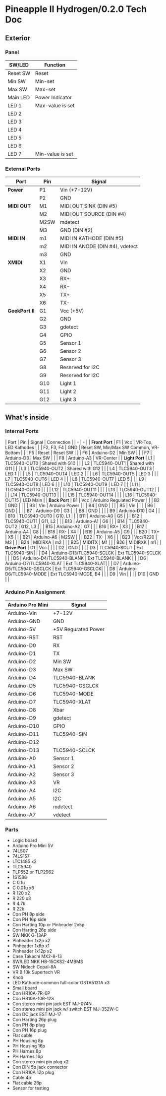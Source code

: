 # Pineapple II Hydrogen/0.2.0 Tech Doc

## Exterior

### Panel

| SW/LED | Function |
| - | - |
| Reset SW | Reset |
| Min SW | Min-set |
| Max SW | Max-set |
| Main LED | Power Indicator |
| LED 1 | Max-value is set |
| LED 2 | |
| LED 3 | |
| LED 4 | |
| LED 5 | |
| LED 6 | |
| LED 7 | Min-value is set |


### External Ports

| Port | Pin | Signal |
| - | - | - |
| **Power** | P1 | Vin (+7-12V) |
| | P2 | GND |
| **MIDI OUT** | M1 | MIDI OUT SINK (DIN #5)|
| | M2 | MIDI OUT SOURCE (DIN #4) |
| | M2SW | mdetect |
| | M3 | GND (DIN #2)|
| **MIDI IN** | m1 | MIDI IN KATHODE (DIN #5) |
| | m2 | MIDI IN ANODE (DIN #4), vdetect |
| | m3 | GND |
| **XMIDI** | X1 | Vin |
| | X2 | GND |
| | X3 | RX+ |
| | X4 | RX- |
| | X5 | TX+ |
| | X6 | TX- |
| **GeekPort II** | G1 | Vcc (+5V) |
| | G2 | GND |
| | G3 | gdetect |
| | G4 | GPIO |
| | G5 | Sensor 1 |
| | G6 | Sensor 2 |
| | G7 | Sensor 3 |
| | G8 | Reserved for I2C |
| | G9 | Reserved for I2C |
| | G10 | Light 1 |
| | G11 | Light 2 |
| | G12 | Light 3 |

## What's inside

### Internal Ports

| Port | Pin | Signal | Connection |
| - | - |
| **Front Port** | F1 | Vcc | VR-Top, LED Kathodes |
| | F2, F3, F4 | GND | Reset SW, Min/Max SW Common, VR-Bottom |
| | F5 | Reset | Reset SW |
| | F6 | Arduino-D2 | Min SW |
| | F7 | Arduino-D3 | Max SW |
| | F8 | Arduino-A3 | VR-Center |
| **Light Port** | L1 | TLC5940-OUT0 | Shared with G10 |
| | L2 | TLC5940-OUT1 | Shared with G11 |
| | L3 | TLC5940-OUT2 | Shared with G12 |
| | L4 | TLC5940-OUT3 | LED 1 |
| | L5 | TLC5940-OUT4 | LED 2 |
| | L6 | TLC5940-OUT5 | LED 3 |
| | L7 | TLC5940-OUT6 | LED 4 |
| | L8 | TLC5940-OUT7 | LED 5 |
| | L9 | TLC5940-OUT8 | LED 6 |
| | L10 | TLC5940-OUT9 | LED 7 |
| | L11 | TLC5940-OUT10 | |
| | L12 | TLC5940-OUT11 | |
| | L13 | TLC5940-OUT12 | |
| | L14 | TLC5940-OUT13 | |
| | L15 | TLC5940-OUT14 | |
| | L16 | TLC5940-OUT15 | LED Main |
| **Back Port** | B1 | Vcc | Arduino Regulated Power |
| | B2 | GND | |
| | B3 | Vin | Arduino Power |
| | B4 | GND | |
| | B5 | Vin | |
| | B6 | GND | |
| | B7 | Arduino-D9 | G3 |
| | B8 | GND | |
| | B9 | Arduino-D10 | G4 |
| | B10 | TLC5940-OUT0 | G10, L1 |
| | B11 | Arduino-A0 | G5 |
| | B12 | TLC5940-OUT1 | G11, L2 |
| | B13 | Arduino-A1 | G6 |
| | B14 | TLC5940-OUT2 | G12, L3 |
| | B15 | Arduino-A2 | G7 |
| | B16 | RX+ | X3 |
| | B17 | Arduino-A4 | G8 |
| | B18 | RX- | X4 |
| | B19 | Arduino-A5 | G9 |
| | B20 | TX+ | X5 |
| | B21 | Arduino-A6 | M2SW |
| | B22 | TX- | X6 |
| | B23 | Vcc/R220 | M2 |
| | B24 | MIDIRXA | m2 |
| | B25 | MIDITX | M1 |
| | B26 | MIDIRXK | m1 |
| **Drive Port** | D1 | Vcc | |
| | D2 | GND | |
| | D3 | TLC5940-SOUT | Ext TLC5940-SIN|
| | D4 | Arduino-D13/TLC5940-SCLCK | Ext TLC5940-SCLCK |
| | D5 | Arduino-D4/TLC5940-BLANK | Ext TLC5940-BLANK |
| | D6 | Arduino-D7/TLC5940-XLAT | Ext TLC5940-XLAT|
| | D7 | Arduino-D5/TLC5940-GSCLCK | Ext TLC5940-GSCLCK|
| | D8 | Arduino-D6/TLC5940-MODE | Ext TLC5940-MODE, B4 |
| | D9 | Vin | |
| | D10 | GND | |

### Arduino Pin Assignment

| Arduino Pro Mini | Signal |
| - | - |
| Arduino-Vin | +7-12V |
| Arduino-GND | GND |
| Arduino-5V | +5V Regurated Power |
| Arduino-RST | RST |
| Arduino-D0 | RX |
| Arduino-D1 | TX |
| Arduino-D2 | Min SW |
| Arduino-D3 | Max SW |
| Arduino-D4 | TLC5940-BLANK |
| Arduino-D5 | TLC5940-GSCLCK |
| Arduino-D6 | TLC5940-MODE |
| Arduino-D7 | TLC5940-XLAT |
| Arduino-D8 | Xbar |
| Arduino-D9 | gdetect |
| Arduino-D10 | GPIO |
| Arduino-D11 | TLC5940-SIN |
| Arduino-D12 | |
| Arduino-D13 | TLC5940-SCLCK |
| Arduino-A0 | Sensor 1 |
| Arduino-A1 | Sensor 2 |
| Arduino-A2 | Sensor 3 |
| Arduino-A3 | VR |
| Arduino-A4 | I2C |
| Arduino-A5 | I2C |
| Arduino-A6 | mdetect |
| Arduino-A7 | vdetect |

### Parts

* Logic board
* Arduino Pro Mini 5V
* 74LS07
* 74LS157
* LTC1485 x2
* TLC5940
* TLP552 or TLP2962
* 1S1588
* C 0.1u
* C 0.01u x6
* R 120 x2
* R 220 x3
* R 4.7k
* R 22k
* Con PH 8p side
* Con PH 16p side
* Con Harting 10p or Pinheader 2x5p
* Con Harting 26p side
* SW NKK G-13AP
* Pinheader 1x2p x2
* Pinheader 1x6p x1
* Pinheader 1x12p x2
* Case Takachi MX2-8-13
* SW/LED NKK HB-15CKS2-4MBMS
* SW Nidech Copal-8A
* VR B 10k Supertech VR
* Knob
* LED Kathode-common full-color OSTA5131A x3
* Small board
* Con HR10A-7R-6P
* Con HR10A-10R-12S
* Con stereo mini pin jack EST MJ-074N
* Con stereo mini pin jack w/ switch EST MJ-352W-C
* Con DC jack EST MJ-17
* Con Harting 26p plug
* Con PH 8p plug
* Con PH 16p plug
* Flat cable
* PH Housing 8p
* PH Housing 16p
* PH Harnes 8p
* PH Harnes 16p
* Con stereo mini pin plug x2
* Con DIN 5p jack connector
* Con HR10A 12p plug
* Cable 4p
* Flat cable 26p
* Sensor for testing



